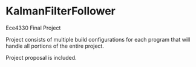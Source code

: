 KalmanFilterFollower
====================

Ece4330 Final Project

Project consists of multiple build configurations for each program that will handle all portions of the entire project.

Project proposal is included.
